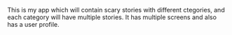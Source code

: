 This is my app which will contain scary stories with different ctegories, and each category will have multiple stories. It has multiple screens and also has a user profile.
